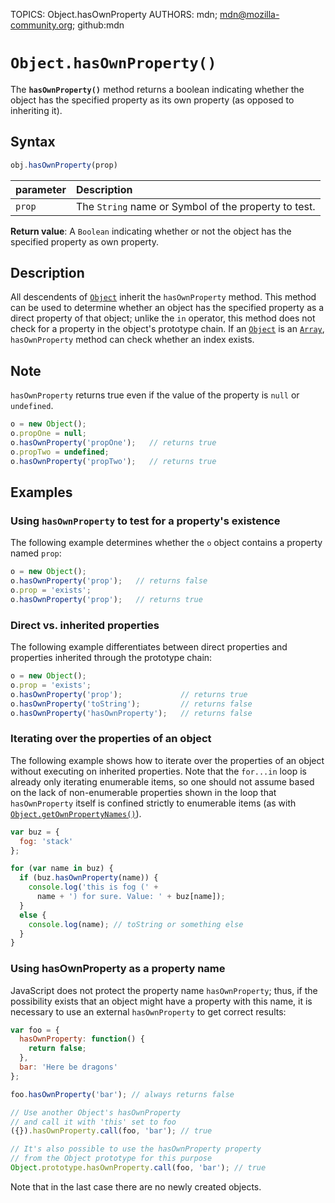 TOPICS: Object.hasOwnProperty
AUTHORS: mdn; mdn@mozilla-community.org; github:mdn

# `Object.hasOwnProperty()`

The **`hasOwnProperty()`** method returns a boolean indicating whether the object has the specified
property as its own property (as opposed to inheriting it).

## Syntax

```javascript
obj.hasOwnProperty(prop)
```

| parameter | Description |
| :-- | :-- |
| `prop` | The `String` name or Symbol of the property to test. |

**Return value**: A `Boolean` indicating whether or not the object has the specified
property as own property.

## Description

All descendents of [`Object`](/en/webfrontend/Object) inherit the `hasOwnProperty` method.
This method can be used to determine whether an object has the specified property as a direct
property of that object; unlike the `in` operator, this method does not check for a property in
the object's prototype chain. If an [`Object`](/en/webfrontend/Object) is an
[`Array`](/en/webfrontend/Array), `hasOwnProperty`  method can check whether an index exists.

## Note

`hasOwnProperty` returns true even if the value of the property is `null` or `undefined`.

```javascript
o = new Object();
o.propOne = null;
o.hasOwnProperty('propOne');   // returns true
o.propTwo = undefined;  
o.hasOwnProperty('propTwo');   // returns true
```

## Examples

### Using `hasOwnProperty` to test for a property's existence

The following example determines whether the `o` object contains a property named `prop`:

```javascript
o = new Object();
o.hasOwnProperty('prop');   // returns false
o.prop = 'exists';  
o.hasOwnProperty('prop');   // returns true
```

### Direct vs. inherited properties

The following example differentiates between direct properties and properties inherited through
the prototype chain:

```javascript
o = new Object();
o.prop = 'exists';
o.hasOwnProperty('prop');             // returns true
o.hasOwnProperty('toString');         // returns false
o.hasOwnProperty('hasOwnProperty');   // returns false
```

### Iterating over the properties of an object

The following example shows how to iterate over the properties of an object without executing on
inherited properties. Note that the `for...in` loop is already only iterating enumerable items,
so one should not assume based on the lack of non-enumerable properties shown in the loop that
`hasOwnProperty` itself is confined strictly to enumerable items (as with [`Object.getOwnPropertyNames()`](/en/webfrontend/Object.getOwnPropertyNames)).

```javascript
var buz = {
  fog: 'stack'
};

for (var name in buz) {
  if (buz.hasOwnProperty(name)) {
    console.log('this is fog (' +
      name + ') for sure. Value: ' + buz[name]);
  }
  else {
    console.log(name); // toString or something else
  }
}
```

### Using hasOwnProperty as a property name

JavaScript does not protect the property name `hasOwnProperty`; thus, if the possibility exists
that an object might have a property with this name, it is necessary to use an external
`hasOwnProperty` to get correct results:

```javascript
var foo = {
  hasOwnProperty: function() {
    return false;
  },
  bar: 'Here be dragons'
};

foo.hasOwnProperty('bar'); // always returns false

// Use another Object's hasOwnProperty
// and call it with 'this' set to foo
({}).hasOwnProperty.call(foo, 'bar'); // true

// It's also possible to use the hasOwnProperty property
// from the Object prototype for this purpose
Object.prototype.hasOwnProperty.call(foo, 'bar'); // true
```

Note that in the last case there are no newly created objects.
